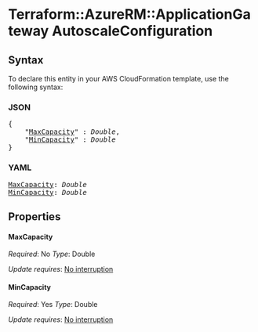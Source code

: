 # Terraform::AzureRM::ApplicationGateway AutoscaleConfiguration

## Syntax

To declare this entity in your AWS CloudFormation template, use the following syntax:

### JSON

<pre>
{
    "<a href="#maxcapacity" title="MaxCapacity">MaxCapacity</a>" : <i>Double</i>,
    "<a href="#mincapacity" title="MinCapacity">MinCapacity</a>" : <i>Double</i>
}
</pre>

### YAML

<pre>
<a href="#maxcapacity" title="MaxCapacity">MaxCapacity</a>: <i>Double</i>
<a href="#mincapacity" title="MinCapacity">MinCapacity</a>: <i>Double</i>
</pre>

## Properties

#### MaxCapacity

_Required_: No
_Type_: Double

_Update requires_: [No interruption](https://docs.aws.amazon.com/AWSCloudFormation/latest/UserGuide/using-cfn-updating-stacks-update-behaviors.html#update-no-interrupt)

#### MinCapacity

_Required_: Yes
_Type_: Double

_Update requires_: [No interruption](https://docs.aws.amazon.com/AWSCloudFormation/latest/UserGuide/using-cfn-updating-stacks-update-behaviors.html#update-no-interrupt)

